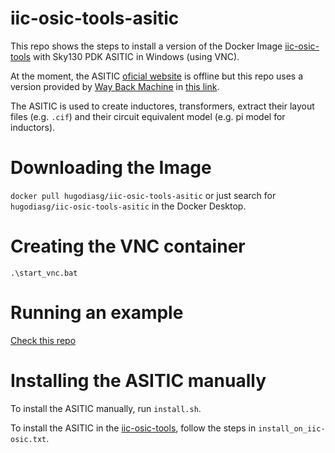 # iic-osic-tools-asitic
This repo shows the steps to install a version of the Docker Image [iic-osic-tools](https://github.com/iic-jku/IIC-OSIC-TOOLS) with Sky130 PDK ASITIC in Windows (using VNC).

At the moment, the ASITIC [oficial website](http://rfic.eecs.berkeley.edu/~niknejad/asitic.html) is offline but this repo uses a version provided by [Way Back Machine](https://web.archive.org/) in [this link](https://web.archive.org/web/20210411050138/http://rfic.eecs.berkeley.edu/~niknejad/asitic.html).

The ASITIC is used to create inductores, transformers, extract their layout files (e.g. `.cif`) and their circuit equivalent model (e.g. pi model for inductors).

# Downloading the Image

`docker pull hugodiasg/iic-osic-tools-asitic` or just search for `hugodiasg/iic-osic-tools-asitic` in the Docker Desktop.

# Creating the VNC container
`.\start_vnc.bat`

# Running an example

[Check this repo](https://github.com/hugodiasg/asitic-example)

# Installing the ASITIC manually

To install the ASITIC manually, run `install.sh`.

To install the ASITIC in the [iic-osic-tools](https://github.com/iic-jku/IIC-OSIC-TOOLS), follow the steps in `install_on_iic-osic.txt`.
